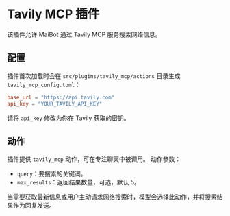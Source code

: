 # Tavily MCP 插件

该插件允许 MaiBot 通过 Tavily MCP 服务搜索网络信息。

## 配置
插件首次加载时会在 `src/plugins/tavily_mcp/actions` 目录生成 `tavily_mcp_config.toml`：

```toml
base_url = "https://api.tavily.com"
api_key = "YOUR_TAVILY_API_KEY"
```

请将 `api_key` 修改为你在 Tavily 获取的密钥。

## 动作
插件提供 `tavily_mcp` 动作，可在专注聊天中被调用。
动作参数：

- `query`：要搜索的关键词。
- `max_results`：返回结果数量，可选，默认 5。

当需要获取最新信息或用户主动请求网络搜索时，模型会选择此动作，并将搜索结果作为回复发送。
